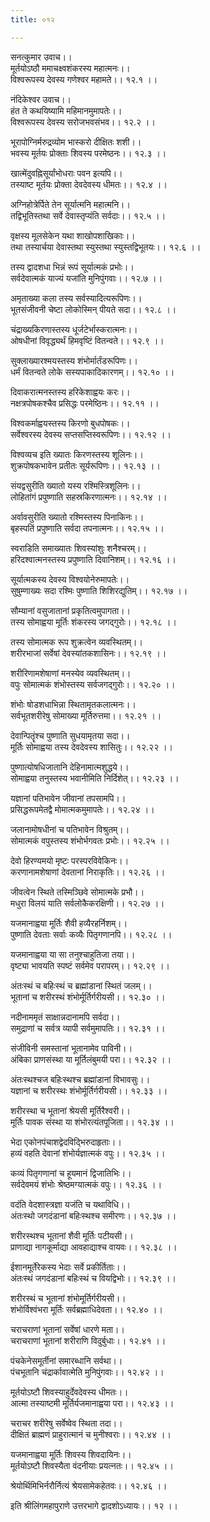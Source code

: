 ```yaml
---
title: ०१२

---
```

सनत्कुमार उवाच।।  
मूर्तयोऽष्ठौ ममाचक्ष्वशंकरस्य महात्मनः।।  
विश्वरूपस्य देवस्य गणेश्वर महामते।। १२.१ ।।  
  
नंदिकेश्वर उवाच।।  
हंत ते कथयिष्यामि महिमानमुमापतेः।।  
विश्वरूपस्य देवस्य सरोजभवसंभव।। १२.२ ।।  
  
भूरापोग्निर्मरुद्रव्योम भास्करो दीक्षितः शशी।।  
भवस्य मूर्तयः प्रोक्ताः शिवस्य परमेष्ठनः।। १२.३ ।।  
  
खात्मेंदुवह्निसूर्यांभोधराः पवन इत्यपि।।  
तस्याष्ट मूर्तयः प्रोक्ता देवदेवस्य धीमतः।। १२.४ ।।  
  
अग्निहोत्रेर्पिते तेन सूर्यात्मनि महात्मनि।।  
तद्विभूतिस्तथा सर्वे देवास्तृप्यंति सर्वदाः।। १२.५ ।।  
  
वृक्षस्य मूलसेकेन यथा शाखोपशाखिकाः।।  
तथा तस्यार्चया देवास्तथा स्युस्तथा स्युस्तद्विभूतयः।। १२.६ ।।  
  
तस्य द्वादशधा भिन्नं रूपं सूर्यात्मकं प्रभोः।।  
सर्वदेवात्मकं याज्यं यजांति मुनिपुंगवाः।। १२.७ ।।  
  
अमृताख्या कला तस्य सर्वस्यादित्यरूपिणः।।  
भूतसंजीवनी चेष्टा लोकोस्मिन् पीयते सदा।। १२.८ ।।  
  
चंद्राख्यकिरणास्तस्य धूर्जटेर्भास्करात्मनः।।  
ओषधीनां विवृद्ध्यर्थं हिमवृष्टिं वितन्वते।। १२.९ ।।  
  
सुक्लाख्यारश्मयस्तस्य शंभोर्मार्तंडरूपिणः।।  
धर्मं वितन्वते लोके सस्यपाकादिकारणम्।। १२.१० ।।  
  
दिवाकरात्मनस्तस्य हरिकेशाह्वयः करः।।  
नक्षत्रपोषकश्चैव प्रसिद्धः परमेष्ठिनः।। १२.११ ।।  
  
विश्वकर्माह्वयस्तस्य किरणो बुधपोषकः।।  
सर्वेश्वरस्य देवस्य सप्तसप्तिस्वरूपिणः।। १२.१२ ।।  
  
विश्वव्यच इति ख्यातः किरणस्तस्य शूलिनः।।  
शुक्रपोषकभावेन प्रतीतः सूर्यरूपिणः।। १२.१३ ।।  
  
संयद्वसुरीति ख्यातो यस्य रश्मिस्त्रिशूलिनः।।  
लोहितांगं प्रपुष्णाति सहस्रकिरणात्मनः।। १२.१४ ।।  
  
अर्वावसुरीति ख्यातो रश्मिस्तस्य पिनाकिनः।।  
बृहस्पतिं प्रपुष्णाति सर्वदा तपनात्मनः।। १२.१५ ।।  
  
स्वराडिति समाख्यातः शिवस्यांशुः शनैश्चरम्।।  
हरिदश्वात्मनस्तस्य प्रपुष्णाति दिवानिशम्।। १२.१६ ।।  
  
सूर्यात्मकस्य देवस्य विश्वयोनेरुमापतेः।।  
सुषुम्णाख्यः सदा रश्मिः पुष्णाति शिशिरद्युतिम्।। १२.१७ ।।  
  
सौम्यानां वसुजातानां प्रकृतित्वमुपागता।।  
तस्य सोमाह्वया मूर्तिः शंकरस्य जगद्गुरोः।। १२.१८ ।।  
  
तस्य सोमात्मक रूप शुक्रत्वेन व्यवस्थितम्।।  
शरीरभाजां सर्वेषां देवस्यांतकशासिनः।। १२.१९ ।।  
  
शरीरिणामशेषाणां मनस्येव व्यवस्थितम्।।  
वपुः सोमात्मकं शंभोस्तस्य सर्वजगद्गुरोः।। १२.२० ।।  
  
शंभोः षोडशधाभिन्ना स्थितामृतकलात्मनः।।  
सर्वभूतशरीरेषु सोमाख्या मूर्तिरुत्तमा।। १२.२१ ।।  
  
देवान्पितॄंश्च पुष्णाति सुधयामृतया सदा।।  
मूर्तिः सोमाह्वया तस्य देवदेवस्य शासितुः।। १२.२२ ।।  
  
पुष्णात्योषधिजातानि देहिनामात्मशुद्धये।।  
सोमाह्वया तनुस्तस्य भवानीमिति निर्दिशेत्।। १२.२३ ।।  
  
यज्ञानां पतिभावेन जीवानां तपसामपि।।  
प्रसिद्धरूपमेतद्वै मोमात्मकमुमापतेः।। १२.२४ ।।  
  
जलानामोषधीनां च पतिभावेन विश्रुतम्।।  
सोमात्मकं वपुस्तस्य शंभोर्भगवतः प्रभोः।। १२.२५ ।।  
  
देवो हिरण्यमयो मृष्टः परस्परविवेकिनः।।  
करणानामशेषाणां देवतानां निराकृतिः।। १२.२६ ।।  
  
जीवत्वेन स्थिते तस्मिञ्छिवे सोमात्मके प्रभौ।।  
मधुरा विलयं याति सर्वलोकैकरक्षिणी।। १२.२७ ।।  
  
यजमानाह्वया मूर्तिः शैवी हव्यैरहर्निशम्।।  
पुष्णाति देवताः सर्वाः कव्यैः पितृगणानपि।। १२.२८ ।।  
  
यजमानाह्वया या सा तनुश्चाहुतिजा तया।।  
वृष्ट्या भावयति स्पष्टं सर्वमेव परापरम्।। १२.२९ ।।  
  
अंतःस्थं च बहिःस्थं च ब्रह्मांडानां स्थितं जलम्।।  
भूतानां च शरीरस्थं शंभोर्मूर्तिर्गरीयसी।। १२.३० ।।  
  
नदीनाममृतं साक्षान्नदानामपि सर्वदा।।  
समुद्राणां च सर्वत्र व्यापी सर्वमुमापतिः।। १२.३१ ।।  
  
संजीविनी समस्तानां भूतानामेव पाविनी।।  
अंबिका प्राणसंस्था या मूर्तिलंबुमयी परा।। १२.३२ ।।  
  
अंतःस्थश्चज बहिःस्थश्च ब्रह्मांडानां विभावसुः।।  
यज्ञानां च शरीरस्थः शंभोर्मूर्तिर्गरीयसी।। १२.३३ ।।  
  
शरीरस्था च भूतानां श्रेयसी मूर्तिरैश्वरी।।  
मूर्तिः पावक संस्था या शंभोरत्यंतपूजिता।। १२.३४ ।।  
  
भेदा एकोनपंचाशद्वेदविद्भिरुदाहृताः।।  
हव्यं वहति देवानां शंभोर्यज्ञात्मकं वपुः।। १२.३५ ।।  
  
कव्यं पितृगणानां च हूयमानं द्विजातिभिः।।  
सर्वदेवमयं शंभोः श्रेष्ठमग्यात्मकं वपुः।। १२.३६ ।।  
  
वदंति वेदशास्त्रज्ञा यजंति च यथाविधि।।  
अंतःस्थो जगदंडानां बहिःस्थश्च समीरणः।। १२.३७ ।।  
  
शरीरस्थश्च भूतानां शैवी मूर्तिः पटीयसी।।  
प्राणाद्या नागकूर्माद्या आवहाद्याश्च वायवः।। १२.३८ ।।  
  
ईशानमूर्तेरेकस्य भेदाः सर्वे प्रकीर्तिताः।।  
अंतःस्थं जगदंडानां बहिःस्थं च वियद्विभोः।। १२.३९ ।।  
  
शरीरस्थं च भूतानां शंभोमूर्तिर्गरीयसी।।  
शंभोर्विश्वंभरा मूर्तिः सर्वब्रह्माधिदेवता।। १२.४० ।।  
  
चराचराणां भूतानां सर्वेषां धारणे मता।।  
चराचराणां भूतानां शरीराणि विदुर्बुधाः।। १२.४१ ।।  
  
पंचकेनेसमूर्तीनां समारब्धानि सर्वथा।।  
पंचभूतानि चंद्रार्कावात्मेति मुनिपुंगवाः।। १२.४२ ।।  
  
मूर्तयोऽष्टौ शिवस्याहुर्देवदेवस्य धीमतः।।  
आत्मा तस्याष्टमी मूर्तिर्यजमानाह्वया परा।। १२.४३ ।।  
  
चराचर शरीरेषु सर्वेष्वेव स्थिता तदा।।  
दीक्षितं ब्राह्मणं प्राहुरात्मानं च मुनीश्वराः।। १२.४४ ।।  
  
यजमानाह्वया मूर्तिः शिवस्य शिवदायिनः।।  
मूर्तयोऽष्टौ शिवस्यैता वंदनीयाः प्रयत्नतः।। १२.४५ ।।  
  
श्रेयोर्थिमिभिर्नरौर्नित्यं श्रेयसामेकहेतवः।। १२.४६ ।।  
  
इति श्रीलिंगमहापुराणे उत्तरभागे द्वादशोऽध्यायः।। १२ ।।